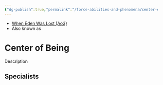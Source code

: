 ```yaml
---
{"dg-publish":true,"permalink":"/force-abilities-and-phenomena/center-of-being/","tags":["light dark universal","offense defense utility","control sense alter","forcepower"]}
---
```


- [When Eden Was Lost (Ao3)](https://archiveofourown.org/works/19334440/chapters/45992584)
- Also known as 
# Center of Being
Description

**Specialists**
- 